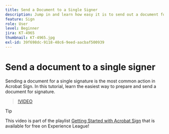 ```yaml
---
title: Send a Document to a Single Signer
description: Jump in and learn how easy it is to send out a document for signature
feature: Sign
role: User
level: Beginner
jira: KT-4965
thumbnail: KT-4965.jpg
exl-id: 39f698dc-9118-48c6-9eed-aacbaf500939
---
```

# Send a document to a single signer

Sending a document for a single signature is the most common action in Acrobat Sign. In this tutorial, learn the easiest way to prepare and send a document for signature.

>[!VIDEO](https://video.tv.adobe.com/v/341295?quality=12&learn=on&hidetitle=true)

>[!TIP]
>
>This video is part of the playlist [Getting Started with Acrobat Sign](https://experienceleague.adobe.com/en/playlists/acrobat-sign-get-started-business-users) that is available for free on Experience League!